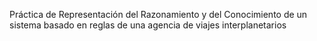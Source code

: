 Práctica de Representación del Razonamiento y del Conocimiento de un sistema basado en reglas de una agencia de viajes interplanetarios
